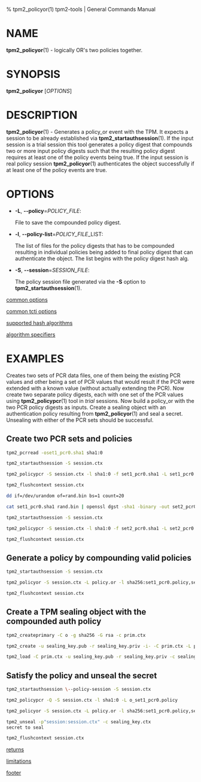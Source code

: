 % tpm2_policyor(1) tpm2-tools | General Commands Manual

# NAME

**tpm2_policyor**(1) - logically OR's two policies together.

# SYNOPSIS

**tpm2_policyor** [*OPTIONS*]

# DESCRIPTION

**tpm2_policyor**(1) - Generates a policy_or event with the TPM. It expects a
session to be already established via **tpm2_startauthsession**(1). If
the input session is a trial session this tool generates a policy digest that
compounds two or more input  policy digests such that the resulting policy digest
requires at least one of the policy events being true. If the input session is
real policy session **tpm2_policyor**(1) authenticates the object successfully if
at least one of the policy events are true.

# OPTIONS

  * **-L**, **\--policy**=_POLICY\_FILE_:

    File to save the compounded policy digest.

  * **-l**, **\--policy-list**=_POLICY\_FILE_\_LIST:

    The list of files for the policy digests that has to be compounded resulting
    in individual policies being added to final policy digest that can
    authenticate the object. The list begins with the policy digest hash alg.

  * **-S**, **\--session**=_SESSION_FILE_:

    The policy session file generated via the **-S** option to
    **tpm2_startauthsession**(1).

[common options](common/options.md)

[common tcti options](common/tcti.md)

[supported hash algorithms](common/hash.md)

[algorithm specifiers](common/alg.md)

# EXAMPLES

Creates two sets of PCR data files, one of them being the existing PCR values
and other being a set of PCR values that would result if the PCR were extended
with a known value (without actually extending the PCR). Now create two separate
policy digests, each with one set of the PCR values using **tpm2_policypcr**(1) tool
in *trial* sessions. Now build a policy_or with the two PCR policy digests as
inputs. Create a sealing object with an authentication policy resulting from
**tpm2_policyor**(1)
and seal a secret. Unsealing with either of the PCR sets should be successful.

## Create two PCR sets and policies
```bash
tpm2_pcrread -oset1_pcr0.sha1 sha1:0

tpm2_startauthsession -S session.ctx

tpm2_policypcr -S session.ctx -l sha1:0 -f set1_pcr0.sha1 -L set1_pcr0.policy

tpm2_flushcontext session.ctx

dd if=/dev/urandom of=rand.bin bs=1 count=20

cat set1_pcr0.sha1 rand.bin | openssl dgst -sha1 -binary -out set2_pcr0.sha1

tpm2_startauthsession -S session.ctx

tpm2_policypcr -S session.ctx -l sha1:0 -f set2_pcr0.sha1 -L set2_pcr0.policy

tpm2_flushcontext session.ctx
```

## Generate a policy by compounding valid policies
```bash
tpm2_startauthsession -S session.ctx

tpm2_policyor -S session.ctx -L policy.or -l sha256:set1_pcr0.policy,set2_pcr0.policy

tpm2_flushcontext session.ctx
```

## Create a TPM sealing object with the compounded auth policy
```bash
tpm2_createprimary -C o -g sha256 -G rsa -c prim.ctx

tpm2_create -u sealing_key.pub -r sealing_key.priv -i- -C prim.ctx -L policy.or <<< "secret to seal"

tpm2_load -C prim.ctx -u sealing_key.pub -r sealing_key.priv -c sealing_key.ctx
```

## Satisfy the policy and unseal the secret
```bash
tpm2_startauthsession \--policy-session -S session.ctx

tpm2_policypcr -Q -S session.ctx -l sha1:0 -L o_set1_pcr0.policy

tpm2_policyor -S session.ctx -L policy.or -l sha256:set1_pcr0.policy,set2_pcr0.policy

tpm2_unseal -p"session:session.ctx" -c sealing_key.ctx
secret to seal

tpm2_flushcontext session.ctx
```

[returns](common/returns.md)

[limitations](common/policy-limitations.md)

[footer](common/footer.md)
